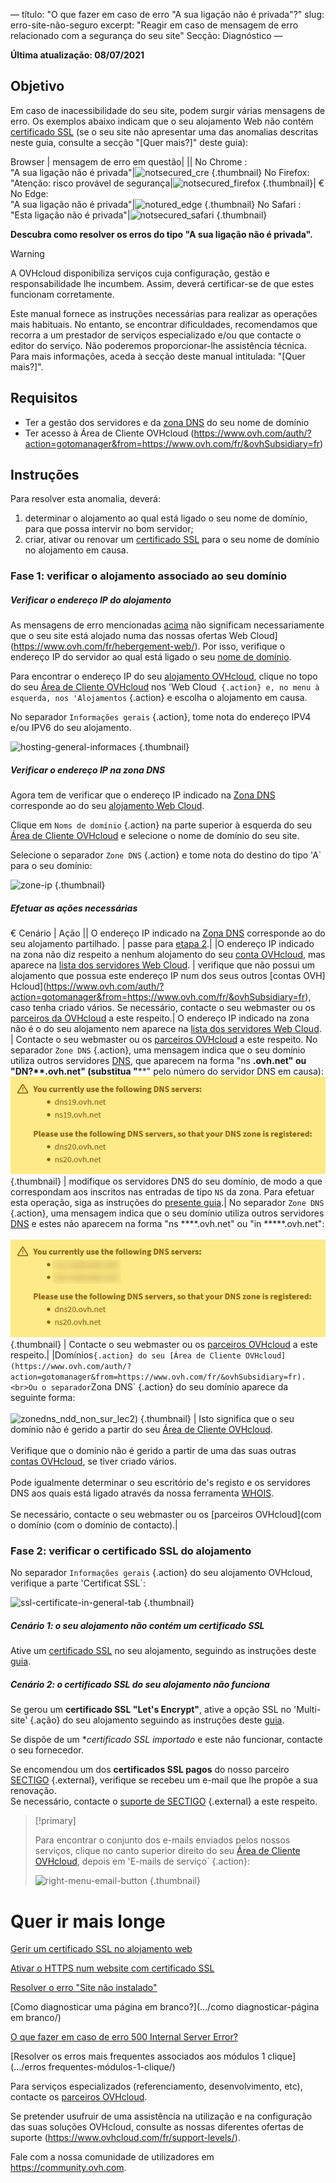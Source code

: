 —
título: "O que fazer em caso de erro "A sua ligação não é privada"?"
slug: erro-site-não-seguro
excerpt: "Reagir em caso de mensagem de erro relacionado com a segurança do seu site"
Secção: Diagnóstico
—

**Última atualização: 08/07/2021**
 
## Objetivo <a name="objetivo"></a>

Em caso de inacessibilidade do seu site, podem surgir várias mensagens de erro. Os exemplos abaixo indicam que o seu alojamento Web não contém [certificado SSL](.../os-certificados-ssl-nos-alojamentos-web/) (se o seu site não apresentar uma das anomalias descritas neste guia, consulte a secção "[Quer mais?]" deste guia): 

Browser | mensagem de erro em questão|
||
No Chrome :<br>"A sua ligação não é privada"|![notsecured_cre](images/notsecured_chrome.png) {.thumbnail}
No Firefox:<br>"Atenção: risco provável de segurança|![notsecured_firefox](images/notsecured_firefox.png) {.thumbnail}|
€ No Edge:<br>"A sua ligação não é privada"|![notured_edge](images/notsecured_edge.png) {.thumbnail}
No Safari :<br>"Esta ligação não é privada"|![notsecured_safari](images/notsecured_safari.png) {.thumbnail}

**Descubra como resolver os erros do tipo "A sua ligação não é privada".**

> [!warning]
>
> A OVHcloud disponibiliza serviços cuja configuração, gestão e responsabilidade lhe incumbem. Assim, deverá certificar-se de que estes funcionam corretamente.
>
> Este manual fornece as instruções necessárias para realizar as operações mais habituais. No entanto, se encontrar dificuldades, recomendamos que recorra a um prestador de serviços especializado e/ou que contacte o editor do serviço. Não poderemos proporcionar-lhe assistência técnica. Para mais informações, aceda à secção deste manual intitulada: "[Quer mais?]".
>

## Requisitos

- Ter a gestão dos servidores e da [zona DNS](../.../domains/editer-ma-zone/#Compreender-a-noção-de-DNS) do seu nome de domínio
- Ter acesso à Área de Cliente OVHcloud (https://www.ovh.com/auth/?action=gotomanager&from=https://www.ovh.com/fr/&ovhSubsidiary=fr)

## Instruções

Para resolver esta anomalia, deverá:

1. determinar o alojamento ao qual está ligado o seu nome de domínio, para que possa intervir no bom servidor;
2. criar, ativar ou renovar um [certificado SSL](.../os-certificados-ssl-nos-alojamentos-web/) para o seu nome de domínio no alojamento em causa.

### Fase 1: verificar o alojamento associado ao seu domínio

##### Verificar o endereço IP do alojamento

As mensagens de erro mencionadas [acima](#object) não significam necessariamente que o seu site está alojado numa das nossas ofertas Web Cloud](https://www.ovh.com/fr/hebergement-web/). Por isso, verifique o endereço IP do servidor ao qual está ligado o seu [nome de domínio](https://www.ovh.com/fr/domaines/).

Para encontrar o endereço IP do seu [alojamento OVHcloud](https://www.ovh.com/fr/hebergement-web/), clique no topo do seu [Área de Cliente OVHcloud](https://www.ovh.com/auth/?action=gotomanager&from=https://www.ovh.com/fr/&ovhSubsidiary=fr) nos 'Web Cloud` {.action} e, no menu à esquerda, nos 'Alojamentos` {.action} e escolha o alojamento em causa.

No separador `Informações gerais` {.action}, tome nota do endereço IPV4 e/ou IPV6 do seu alojamento.

![hosting-general-informaces](images/hosting-general-informations.png) {.thumbnail}

##### Verificar o endereço IP na zona DNS

Agora tem de verificar que o endereço IP indicado na [Zona DNS](../../domains/editer-minha-zona-DNS/#Compreender-la-noção-de-DNS) corresponde ao do seu [alojamento Web Cloud](https://www.ovh.com/fr/hebergement-web/).

Clique em `Noms de domínio` {.action} na parte superior à esquerda do seu [Área de Cliente OVHcloud](https://www.ovh.com/auth/?action=gotomanager&from=https://www.ovh.com/fr/&ovhSubsidiary=fr) e selecione o nome de domínio do seu site.

Selecione o separador `Zone DNS` {.action} e tome nota do destino do tipo 'A` para o seu domínio:

![zone-ip](images/zone-dns-ip.png) {.thumbnail}

##### Efetuar as ações necessárias

€ Cenário | Ação
||
O endereço IP indicado na [Zona DNS](../../domains/editer-ma-zone-DNS/) corresponde ao do seu alojamento partilhado. | passe para [etapa 2](#etape2).|
|O endereço IP indicado na zona não diz respeito a nenhum alojamento do seu [conta OVHcloud](https://www.ovh.com/auth/?action=gotomanager&from=https://www.ovh.com/fr/&ovhSubsidiary=fr), mas aparece na [lista dos servidores Web Cloud](.../lista-dos-endereços-ip-dos-clusters-e-alojamentos-web/). | verifique que não possui um alojamento que possua este endereço IP num dos seus outros [contas OVH] Hcloud](https://www.ovh.com/auth/?action=gotomanager&from=https://www.ovh.com/fr/&ovhSubsidiary=fr), caso tenha criado vários. Se necessário, contacte o seu webmaster ou os [parceiros da OVHcloud](https://partner.ovhcloud.com/fr/) a este respeito.|
O endereço IP indicado na zona não é o do seu alojamento nem aparece na [lista dos servidores Web Cloud](.../lista-dos-endereços-ip-dos-clusters-e-alojamentos-web/). | Contacte o seu webmaster ou os [parceiros OVHcloud](https://partner.ovhcloud.com/fr/) a este respeito.
No separador `Zone DNS` {.action}, uma mensagem indica que o seu domínio utiliza outros servidores [DNS](../../domains/editer-minha-zone/#compreender-a-noção-de-DNS), que aparecem na forma "ns ****.ovh.net" ou "DN**?**.ovh.net" (substitua "****" pelo número do servidor DNS em causa):<br>![warning_other_ovh_srv](images/warning_other_ovh_dns_srv.png) {.thumbnail} | modifique os servidores DNS do seu domínio, de modo a que correspondam aos inscritos nas entradas de tipo `NS` da zona. Para efetuar esta operação, siga as instruções do [presente guia](.../.../domains/generalites-servidores-DNS/#acaceder-à-a-gestao-dos-servidores-DNS-ovhcloud).|
No separador `Zone DNS` {.action}, uma mensagem indica que o seu domínio utiliza outros servidores [DNS](../../domains/editer-minha-zone/#Compreender-a-de-DNS) e estes não aparecem na forma "ns ****.ovh.net" ou "in *****.ovh.net":<br><br> ![warning_external_dn_srv](images/warning_external_dns_srv.png) {.thumbnail} | Contacte o seu webmaster ou os [parceiros OVHcloud](https://partner.ovhcloud.com/fr/) a este respeito.|
|Domínios` {.action} do seu [Área de Cliente OVHcloud](https://www.ovh.com/auth/?action=gotomanager&from=https://www.ovh.com/fr/&ovhSubsidiary=fr).<br>Ou o separador `Zona DNS` {.action} do seu domínio aparece da seguinte forma:<br><br> ![zonedns_ndd_non_sur_lec2](images/zonedns_ndd_pas_sur_lec2.png)) {.thumbnail} | Isto significa que o seu domínio não é gerido a partir do seu [Área de Cliente OVHcloud](https://www.ovh.com/auth/?action=gotomanager&from=https://www.ovh.com/fr/&ovhSubsidiary=fr).<br><br>Verifique que o domínio não é gerido a partir de uma das suas outras [contas OVHcloud](Nomes), se tiver criado vários.<br><br> Pode igualmente determinar o seu escritório de's registo e os servidores DNS aos quais está ligado através da nossa ferramenta [WHOIS](com).<br><br>Se necessário, contacte o seu webmaster ou os [parceiros OVHcloud](com o domínio (com o domínio de contacto).|

### Fase 2: verificar o certificado SSL do alojamento <a name="etapa2"></a>

No separador `Informações gerais` {.action} do seu alojamento OVHcloud, verifique a parte 'Certificat SSL`:

![ssl-certificate-in-general-tab](images/ssl-certificate-in-general-tab.png) {.thumbnail}

##### Cenário 1: o seu alojamento não contém um certificado SSL

Ative um [certificado SSL](https://www.ovh.com/fr/ssl/) no seu alojamento, seguindo as instruções deste [guia](.../os-certificados-ssl-nos-alojamentos-web/).

##### Cenário 2: o certificado SSL do seu alojamento não funciona

Se gerou um **certificado SSL "Let's Encrypt"**, ative a opção SSL no 'Multi-site' {.ação} do seu alojamento seguindo as instruções deste [guia](.../certificados-ssl-nos-alojamentos-web/#ativar-um-certificado-ssl-num-multisite).

Se dispõe de um **certificado SSL importado* e este não funcionar, contacte o seu fornecedor.

Se encomendou um dos **certificados SSL pagos** do nosso parceiro [SECTIGO](https://sectigo.com/) {.external}, verifique se recebeu um e-mail que lhe propõe a sua renovação.
<br>Se necessário, contacte o [suporte de SECTIGO](https://sectigo.com/support) {.external} a este respeito.

> [!primary]
>
> Para encontrar o conjunto dos e-mails enviados pelos nossos serviços, clique no canto superior direito do seu [Área de Cliente OVHcloud](https://www.ovh.com/auth/?action=gotomanager&from=https://www.ovh.com/fr/&ovhSubsidiary=fr), depois em 'E-mails de serviço` {.action}:
>
>![right-menu-email-button](images/right-menu-email-button.png) {.thumbnail}
>

# Quer ir mais longe <a name="ir mais longe"></a>

[Gerir um certificado SSL no alojamento web](.../os-certificados-ssl-nos-alojamentos-web/)

[Ativar o HTTPS num website com certificado SSL](.../passar-site-https-ssl/)

[Resolver o erro "Site não instalado"](.../erro-site-não-instalado/)

[Como diagnosticar uma página em branco?](.../como diagnosticar-página em branco/)

[O que fazer em caso de erro 500 Internal Server Error?](.../erro-500-internal-server-error/)

[Resolver os erros mais frequentes associados aos módulos 1 clique](.../erros frequentes-módulos-1-clique/)
 
Para serviços especializados (referenciamento, desenvolvimento, etc), contacte os [parceiros OVHcloud](https://partner.ovhcloud.com/fr/).

Se pretender usufruir de uma assistência na utilização e na configuração das suas soluções OVHcloud, consulte as nossas diferentes ofertas de suporte (https://www.ovhcloud.com/fr/support-levels/).

Fale com a nossa comunidade de utilizadores em <https://community.ovh.com>.